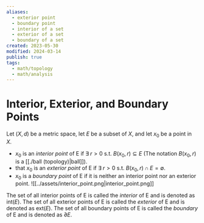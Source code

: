```yaml
---
aliases:
  - exterior point
  - boundary point
  - interior of a set
  - exterior of a set
  - boundary of a set
created: 2023-05-30
modified: 2024-03-14
publish: true
tags:
  - math/topology
  - math/analysis
---
```


# Interior, Exterior, and Boundary Points
Let $(X, d)$ be a metric space, let $E$ be a subset of $X$, and let $x_0$ be a point in $X$.
- $x_0$ is an *interior point* of E if $\exists \; r > 0$ s.t. $B(x_0, r) \subseteq E$  (The notation $B(x_0, r)$ is a [[./ball (topology)|ball]]).
- that $x_0$ is an *exterior point* of E if $\exists \; r > 0$ s.t. $B(x_0, r) \cap E = \emptyset$.
- $x_0$ is a *boundary point* of E if it is neither an interior point nor an exterior point.
![[../assets/interior_point.png|interior_point.png]]

The set of all interior points of E is called the *interior* of E and is denoted as $\text{int}(E)$.
The set of all exterior points of E is called the *exterior* of E and is denoted as $\text{ext}(E)$.
The set of all boundary points of E is called the *boundary* of E and is denoted as $\partial E$.